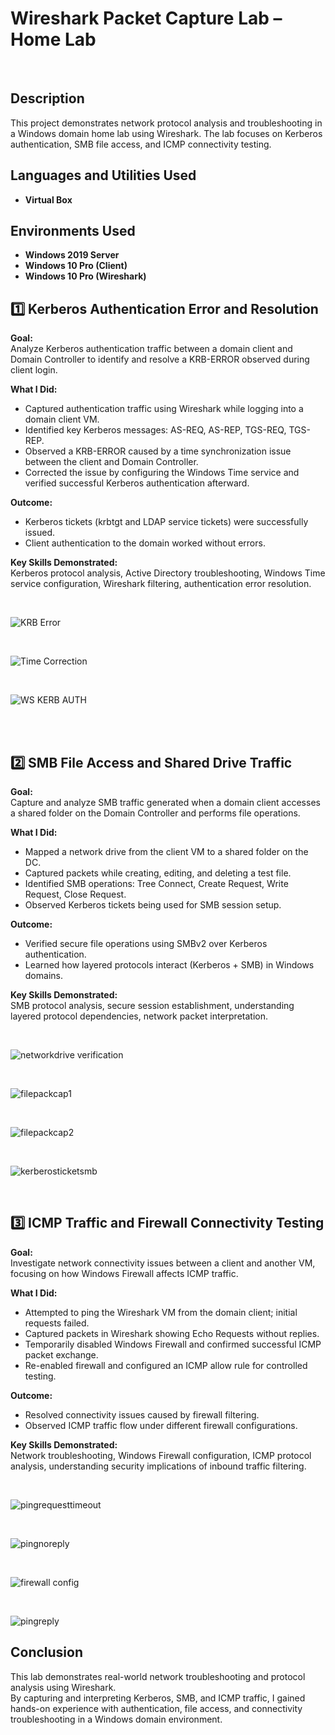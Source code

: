 # Wireshark Packet Capture Lab – Home Lab

<br>

<h2>Description</h2>
This project demonstrates network protocol analysis and troubleshooting in a Windows domain home lab using Wireshark.  
The lab focuses on Kerberos authentication, SMB file access, and ICMP connectivity testing.


<h2>Languages and Utilities Used</h2>

- <b>Virtual Box</b> 

<h2>Environments Used </h2>

- <b>Windows 2019 Server</b>
- <b>Windows 10 Pro (Client)</b>
- <b>Windows 10 Pro (Wireshark)</b>


## 1️⃣ Kerberos Authentication Error and Resolution

**Goal:**  
Analyze Kerberos authentication traffic between a domain client and Domain Controller to identify and resolve a KRB-ERROR observed during client login.

**What I Did:**  
- Captured authentication traffic using Wireshark while logging into a domain client VM.  
- Identified key Kerberos messages: AS-REQ, AS-REP, TGS-REQ, TGS-REP.  
- Observed a KRB-ERROR caused by a time synchronization issue between the client and Domain Controller.  
- Corrected the issue by configuring the Windows Time service and verified successful Kerberos authentication afterward.

**Outcome:**  
- Kerberos tickets (krbtgt and LDAP service tickets) were successfully issued.  
- Client authentication to the domain worked without errors.

**Key Skills Demonstrated:**  
Kerberos protocol analysis, Active Directory troubleshooting, Windows Time service configuration, Wireshark filtering, authentication error resolution.


<br>

![KRB Error](https://github.com/user-attachments/assets/632173a1-569b-4641-9914-e82e27dde094)
<br>

<br>


![Time Correction](https://github.com/user-attachments/assets/99bf62c4-4259-4dda-ac1c-82cfa878c063)



<br>





![WS KERB AUTH](https://github.com/user-attachments/assets/fcdcc3cd-7bec-4138-8bbc-42a5ed2a5c13)





<br>
<br>


## 2️⃣ SMB File Access and Shared Drive Traffic

**Goal:**  
Capture and analyze SMB traffic generated when a domain client accesses a shared folder on the Domain Controller and performs file operations.

**What I Did:**  
- Mapped a network drive from the client VM to a shared folder on the DC.  
- Captured packets while creating, editing, and deleting a test file.  
- Identified SMB operations: Tree Connect, Create Request, Write Request, Close Request.  
- Observed Kerberos tickets being used for SMB session setup.

**Outcome:**  
- Verified secure file operations using SMBv2 over Kerberos authentication.  
- Learned how layered protocols interact (Kerberos + SMB) in Windows domains.

**Key Skills Demonstrated:**  
SMB protocol analysis, secure session establishment, understanding layered protocol dependencies, network packet interpretation.




<br>

![networkdrive verification](https://github.com/user-attachments/assets/5089370b-2761-4531-9af1-476d47b8ddb0)

<br>



![filepackcap1](https://github.com/user-attachments/assets/1559e5fd-6419-4e74-ad87-ad301d59f1e6)



<br>




![filepackcap2](https://github.com/user-attachments/assets/7bfa41d4-389b-4952-9290-335a58f2d85b)


<br>


![kerberosticketsmb](https://github.com/user-attachments/assets/ad45cd84-a53a-4747-a8c6-ca9543171fc0)

<br>



## 3️⃣ ICMP Traffic and Firewall Connectivity Testing

**Goal:**  
Investigate network connectivity issues between a client and another VM, focusing on how Windows Firewall affects ICMP traffic.

**What I Did:**  
- Attempted to ping the Wireshark VM from the domain client; initial requests failed.  
- Captured packets in Wireshark showing Echo Requests without replies.  
- Temporarily disabled Windows Firewall and confirmed successful ICMP packet exchange.  
- Re-enabled firewall and configured an ICMP allow rule for controlled testing.

**Outcome:**  
- Resolved connectivity issues caused by firewall filtering.  
- Observed ICMP traffic flow under different firewall configurations.

**Key Skills Demonstrated:**  
Network troubleshooting, Windows Firewall configuration, ICMP protocol analysis, understanding security implications of inbound traffic filtering.




<br>

![pingrequesttimeout](https://github.com/user-attachments/assets/42eeeaac-9941-4223-a3cd-b5c9cfeddd07)

<br>


![pingnoreply](https://github.com/user-attachments/assets/fb4a38e1-5a59-40eb-b6b3-473d7db08111)




<br>


![firewall config](https://github.com/user-attachments/assets/0d5b7a99-5613-4379-802f-2e226798eb9f)



<br>

![pingreply](https://github.com/user-attachments/assets/c31c86c6-a511-42e8-b1db-395b9ee6d992)



## Conclusion

This lab demonstrates real-world network troubleshooting and protocol analysis using Wireshark.  
By capturing and interpreting Kerberos, SMB, and ICMP traffic, I gained hands-on experience with authentication, file access, and connectivity troubleshooting in a Windows domain environment.

<br>

